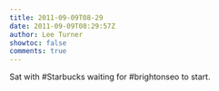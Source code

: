 ```yaml
---
title: 2011-09-09T08-29
date: 2011-09-09T08:29:57Z
author: Lee Turner
showtoc: false
comments: true
---
```


Sat with #Starbucks waiting for #brightonseo to start.

